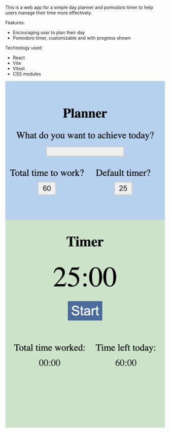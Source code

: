 This is a web app for a simple day planner and pomodoro timer to help users manage their time more effectively.

Features:

- Encouraging user to plan their day
- Pomodoro timer, customizable and with progress shown

Technology used:

- React
- Vite
- Vitest
- CSS modules

<img src="./image.png" alt="planner/timer site picture" width="600" height="auto"/>
